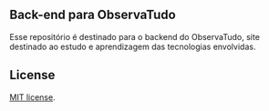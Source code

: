 
## Back-end para ObservaTudo

Esse repositório é destinado para o backend do ObservaTudo, site destinado ao estudo e aprendizagem das tecnologias envolvidas.

## License

[MIT license](https://opensource.org/licenses/MIT).
